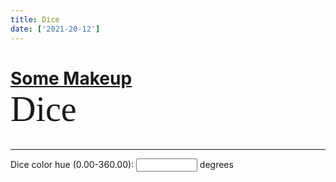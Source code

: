 ```yaml
---
title: Dice
date: ['2021-20-12']
---
```


# [Some Makeup](/) **Dice**

<div class="wrapper">
	<Dice bg hue={deg} />
</div>

<hr/>

<p>
	<label>
		Dice color hue (0.00-360.00):
		<input type="number" inputmode="decimal" min="0" max="360" step="0.01" bind:value={deg} /> degrees
	</label>
</p>

<script>
	import Dice from '../libs/css-dice/dice.svelte';
	import {onDestroy} from 'svelte';
	let deg = 358.7;
	$: setCssColor = setNewCssColors({fg: deg});

	const setNewCssColors = ({fg}) => {
		if (typeof document === 'undefined') return false;
		document.documentElement.style.setProperty('--new-fg-h', fg);
		document.documentElement.classList.add('new-colors');
		return true;
	};

	onDestroy(() => typeof document !== 'undefined' ? document.documentElement.classList.remove('new-colors') : false);
</script>

<style>
	@import '../app-input.css';

	:global(:root.new-colors) {
		--bg: hsl(var(--new-fg-h,358.7),25%,5%);
		--fg: hsl(var(--new-fg-h,358.7),75%,75%);
	}

	h1 strong {
		display: block;
		font-size: 2em;
		font-family: serif;
		font-weight: normal;
		text-transform: none;
	}

	.wrapper {
		display: grid;
		place-items: center;
	}

	input {
		width: calc(6ch + 4em);
		text-align: center;
	}
</style>
